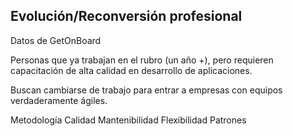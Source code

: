 ## Evolución/Reconversión profesional 

Datos de GetOnBoard

Personas que ya trabajan en el rubro (un año +), pero requieren capacitación de alta calidad en desarrollo de aplicaciones.

Buscan cambiarse de trabajo para entrar a empresas con equipos verdaderamente ágiles.




Metodología
Calidad
Mantenibilidad
Flexibilidad
Patrones